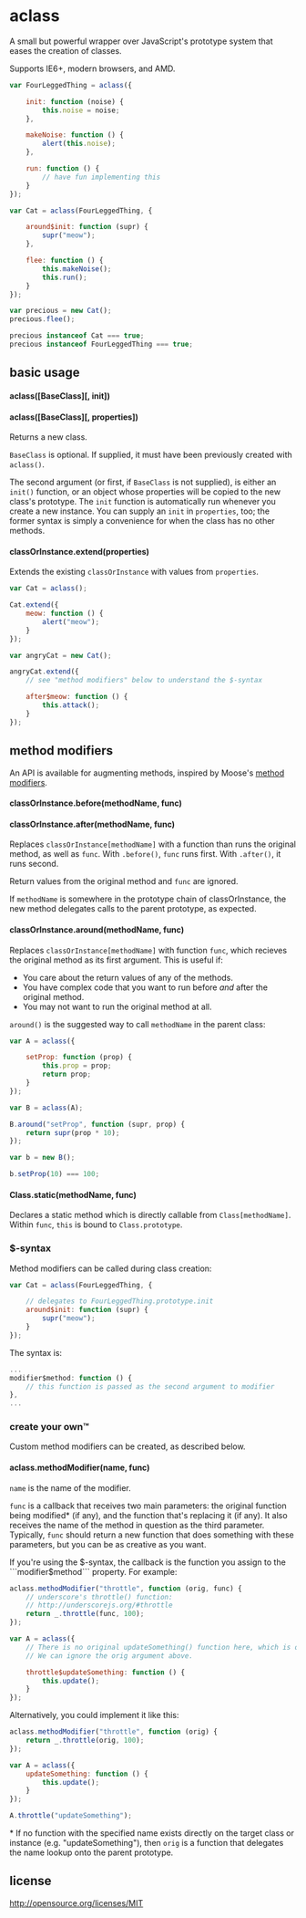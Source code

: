 # aclass

A small but powerful wrapper over JavaScript's prototype system that eases the creation of classes.

Supports IE6+, modern browsers, and AMD.

```JavaScript
var FourLeggedThing = aclass({

    init: function (noise) {
        this.noise = noise;
    },

    makeNoise: function () {
        alert(this.noise);
    },

    run: function () {
        // have fun implementing this
    }
});

var Cat = aclass(FourLeggedThing, {

    around$init: function (supr) {
        supr("meow");
    },

    flee: function () {
        this.makeNoise();
        this.run();
    }
});

var precious = new Cat();
precious.flee();

precious instanceof Cat === true;
precious instanceof FourLeggedThing === true;
```

## basic usage

#### aclass([BaseClass][, init])
#### aclass([BaseClass][, properties])

Returns a new class.

```BaseClass``` is optional. If supplied, it must have been previously created with ```aclass()```.

The second argument (or first, if ```BaseClass``` is not supplied), is either an ```init()``` function, or an object whose properties will be copied to the new class's prototype. The ```init``` function is automatically run whenever you create a new instance. You can supply an ```init``` in ```properties```, too; the former syntax is simply a convenience for when the class has no other methods.

#### classOrInstance.extend(properties)

Extends the existing ```classOrInstance``` with values from ```properties```.

```JavaScript
var Cat = aclass();

Cat.extend({
    meow: function () {
        alert("meow");
    }
});

var angryCat = new Cat();

angryCat.extend({
    // see "method modifiers" below to understand the $-syntax

    after$meow: function () {
        this.attack();
    }
});
```

## method modifiers

An API is available for augmenting methods, inspired by Moose's [method modifiers](http://search.cpan.org/dist/Moose/lib/Moose/Manual/MethodModifiers.pod).

#### classOrInstance.before(methodName, func)
#### classOrInstance.after(methodName, func)

Replaces ```classOrInstance[methodName]``` with a function than runs the original method, as well as ```func```. With ```.before()```, ```func``` runs first. With ```.after()```, it runs second.

Return values from the original method and ```func``` are ignored.

If ```methodName``` is somewhere in the prototype chain of classOrInstance, the new method delegates calls to the parent prototype, as expected.

#### classOrInstance.around(methodName, func)

Replaces ```classOrInstance[methodName]``` with function ```func```, which recieves the original method as its first argument. This is useful if:

 * You care about the return values of any of the methods.
 * You have complex code that you want to run before *and* after the original method.
 * You may not want to run the original method at all.

```around()``` is the suggested way to call ```methodName``` in the parent class:

```JavaScript
var A = aclass({

    setProp: function (prop) {
        this.prop = prop;
        return prop;
    }
});

var B = aclass(A);

B.around("setProp", function (supr, prop) {
    return supr(prop * 10);
});

var b = new B();

b.setProp(10) === 100;
```

#### Class.static(methodName, func)

Declares a static method which is directly callable from ```Class[methodName]```. Within ```func```, ```this``` is bound to ```Class.prototype```.

### $-syntax

Method modifiers can be called during class creation:

```JavaScript
var Cat = aclass(FourLeggedThing, {

    // delegates to FourLeggedThing.prototype.init
    around$init: function (supr) {
        supr("meow");
    }
});
```

The syntax is:

```JavaScript
...
modifier$method: function () {
    // this function is passed as the second argument to modifier
},
...
```

### create your own™

Custom method modifiers can be created, as described below.

#### aclass.methodModifier(name, func)

```name``` is the name of the modifier.

```func``` is a callback that receives two main parameters: the original function being modified* (if any), and the function that's replacing it (if any). It also receives the name of the method in question as the third parameter. Typically, ```func``` should return a new function that does something with these parameters, but you can be as creative as you want.

If you're using the $-syntax, the callback is the function you assign to the ```modifier$method``` property. For example:

```JavaScript
aclass.methodModifier("throttle", function (orig, func) {
    // underscore's throttle() function:
    // http://underscorejs.org/#throttle
    return _.throttle(func, 100);
});

var A = aclass({
    // There is no original updateSomething() function here, which is okay.
    // We can ignore the orig argument above.

    throttle$updateSomething: function () {
        this.update();
    }
});
```

Alternatively, you could implement it like this:

```JavaScript
aclass.methodModifier("throttle", function (orig) {
    return _.throttle(orig, 100);
});

var A = aclass({
    updateSomething: function () {
        this.update();
    }
});

A.throttle("updateSomething");
```

\* If no function with the specified name exists directly on the target class or instance (e.g. "updateSomething"), then ```orig``` is a function that delegates the name lookup onto the parent prototype.

## license

http://opensource.org/licenses/MIT
